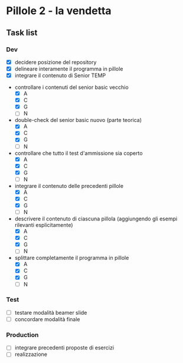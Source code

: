 # Pillole 2 - la vendetta

## Task list

### Dev

- [x] decidere posizione del repository
- [x] delineare interamente il programma in pillole
- [x] integrare il contenuto di Senior TEMP
- controllare i contenuti del senior basic vecchio
    - [x] A
    - [x] C
    - [x] G
    - [ ] N
- double-check del senior basic nuovo (parte teorica)
    - [x] A
    - [x] C
    - [x] G
    - [ ] N
- controllare che tutto il test d'ammissione sia coperto
    - [x] A
    - [x] C
    - [x] G
    - [ ] N
- integrare il contenuto delle precedenti pillole
    - [x] A
    - [x] C
    - [x] G
    - [ ] N
- descrivere il contenuto di ciascuna pillola (aggiungendo gli esempi rilevanti esplicitamente)
    - [x] A
    - [x] C
    - [x] G
    - [ ] N
- splittare completamente il programma in pillole
    - [x] A
    - [x] C
    - [x] G
    - [ ] N

### Test

- [ ] testare modalità beamer slide
- [ ] concordare modalità finale

### Production

- [ ] integrare precedenti proposte di esercizi
- [ ] realizzazione

